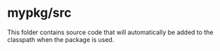 # mypkg/src

This folder contains source code that will automatically be added to the classpath when
the package is used.
